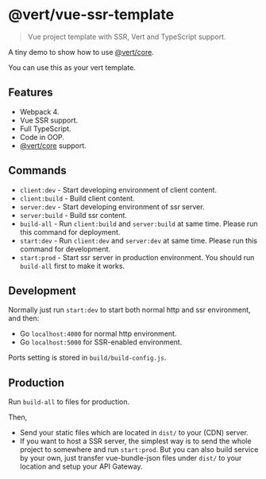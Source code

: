 # @vert/vue-ssr-template

> Vue project template with SSR, Vert and TypeScript support.

A tiny demo to show how to use [@vert/core](https://github.com/LancerComet/Vert-Core).

You can use this as your vert template.

## Features
 - Webpack 4.
 - Vue SSR support.
 - Full TypeScript.
 - Code in OOP.
 - [@vert/core](https://github.com/LancerComet/Vert-Core) support.

## Commands

 - `client:dev` - Start developing environment of client content.
 - `client:build` - Build client content.
 - `server:dev` - Start developing environment of ssr server. 
 - `server:build` - Build ssr content.
 - `build-all` - Run `client:build` and `server:build` at same time. Please run this command for deployment.
 - `start:dev` - Run `client:dev` and `server:dev` at same time. Please run this command for development.
 - `start:prod` - Start ssr server in production environment. You should run `build-all` first to make it works. 

## Development

Normally just run `start:dev` to start both normal http and ssr environment, and then:

 - Go `localhost:4000` for normal http environment.
 - Go `localhost:5000` for SSR-enabled environment.
 
Ports setting is stored in `build/build-config.js`.

## Production

Run `build-all` to files for production.

Then,

 - Send your static files which are located in `dist/` to your (CDN) server.
 - If you want to host a SSR server, the simplest way is to send the whole project to somewhere and run `start:prod`. But you can also build service by your own, just transfer vue-bundle-json files under `dist/` to your location and setup your API Gateway. 
